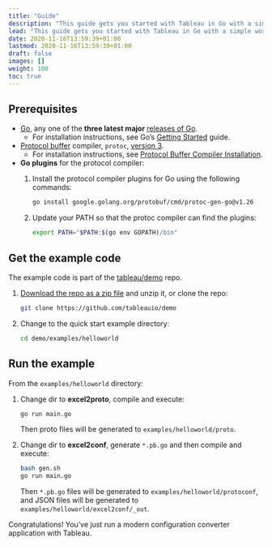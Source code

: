 ```yaml
---
title: "Guide"
description: "This guide gets you started with Tableau in Go with a simple working example."
lead: "This guide gets you started with Tableau in Go with a simple working example."
date: 2020-11-16T13:59:39+01:00
lastmod: 2020-11-16T13:59:39+01:00
draft: false
images: []
weight: 100
toc: true
---
```


## Prerequisites

- [Go](https://golang.org/), any one of the **three latest major**  [releases of Go](https://golang.org/doc/devel/release.html).
  - For installation instructions, see Go’s [Getting Started](https://golang.org/doc/install) guide.
- [Protocol buffer](https://developers.google.com/protocol-buffers)  compiler,  `protoc`,  [version 3](https://developers.google.com/protocol-buffers/docs/proto3).
  - For installation instructions, see  [Protocol Buffer Compiler Installation](https://grpc.io/docs/protoc-installation/).
- **Go plugins** for the protocol compiler:
  1. Install the protocol compiler plugins for Go using the following commands:

     ```bash
     go install google.golang.org/protobuf/cmd/protoc-gen-go@v1.26
     ```

  2. Update your PATH so that the protoc compiler can find the plugins:

     ```bash
     export PATH="$PATH:$(go env GOPATH)/bin"
     ```

## Get the example code

The example code is part of the [tableau/demo](https://github.com/tableauio/demo) repo.

1. [Download the repo as a zip file](https://github.com/tableauio/demo/archive/refs/heads/master.zip) and unzip it, or clone the repo:

   ```bash
   git clone https://github.com/tableauio/demo
   ```

2. Change to the quick start example directory:

   ```bash
   cd demo/examples/helloworld
   ```

## Run the example

From the `examples/helloworld` directory:

1. Change dir to **excel2proto**, compile and execute:

   ```bash
   go run main.go
   ```

   Then proto files will be generated to `examples/helloworld/proto`.

2. Change dir to **excel2conf**, generate `*.pb.go` and then compile and execute:

   ```bash
   bash gen.sh
   go run main.go
   ```

   Then `*.pb.go` files will be generated to `examples/helloworld/protoconf`, and JSON files will be generated to `examples/helloworld/excel2conf/_out`.

Congratulations! You’ve just run a modern configuration converter application with Tableau.
